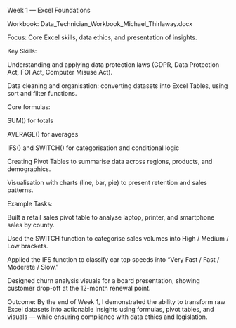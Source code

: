 Week 1 — Excel Foundations

Workbook: Data_Technician_Workbook_Michael_Thirlaway.docx

Focus: Core Excel skills, data ethics, and presentation of insights.

Key Skills:

Understanding and applying data protection laws (GDPR, Data Protection Act, FOI Act, Computer Misuse Act).

Data cleaning and organisation: converting datasets into Excel Tables, using sort and filter functions.

Core formulas:

SUM() for totals

AVERAGE() for averages

IFS() and SWITCH() for categorisation and conditional logic

Creating Pivot Tables to summarise data across regions, products, and demographics.

Visualisation with charts (line, bar, pie) to present retention and sales patterns.

Example Tasks:

Built a retail sales pivot table to analyse laptop, printer, and smartphone sales by county.

Used the SWITCH function to categorise sales volumes into High / Medium / Low brackets.

Applied the IFS function to classify car top speeds into “Very Fast / Fast / Moderate / Slow.”

Designed churn analysis visuals for a board presentation, showing customer drop-off at the 12-month renewal point.

Outcome:
By the end of Week 1, I demonstrated the ability to transform raw Excel datasets into actionable insights using formulas, pivot tables, and visuals — while ensuring compliance with data ethics and legislation.
